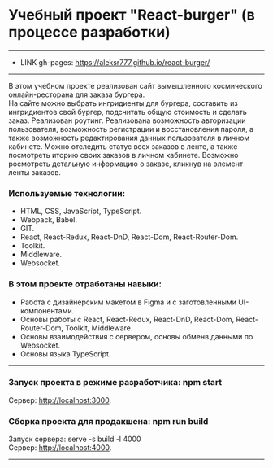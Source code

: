 # Учебный проект "React-burger" (в процессе разработки)

--------------
* LINK gh-pages: <https://aleksr777.github.io/react-burger/>
--------------

В этом учебном проекте реализован сайт вымышленного космического онлайн-ресторана для заказа бургера.<br>
На сайте можно выбрать ингридиенты для бургера, составить из ингридиентов свой бургер, подсчитать общую стоимость и сделать заказ. Реализован роутинг. Реализована возможность авторизации пользователя, возможность регистрации и восстановления пароля, а также возможность редактирования данных пользователя в личном кабинете. Можно отследить статус всех заказов в ленте, а также посмотреть иторию своих заказов в личном кабинете. Возможно росмотреть детальную информацию о заказе, кликнув на элемент ленты заказов.

### Используемые технологии:
* HTML, CSS, JavaScript, TypeScript.
* Webpack, Babel.
* GIT.
* React, React-Redux, React-DnD, React-Dom, React-Router-Dom.
* Toolkit.
* Middleware.
* Websocket.

### В этом проекте отработаны навыки:
* Работа с дизайнерским макетом в Figma и с заготовленными UI-компонентами.
* Основы работы с React, React-Redux, React-DnD, React-Dom, React-Router-Dom, Toolkit, Middleware.
* Основы взаимодействия с сервером, основы обменв данными по Websocket.
* Основы языка TypeScript.

--------------

### Запуск проекта в режиме разработчика: npm start<br>
Сервер: <http://localhost:3000>.<br>

### Сборка проекта для продакшена: npm run build<br>
Запуск сервера: serve -s build -l 4000<br>
Сервер: <http://localhost:4000>.<br>

--------------
